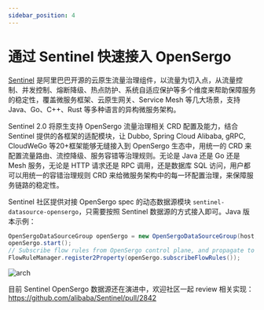```yaml
---
sidebar_position: 4
---
```


# 通过 Sentinel 快速接入 OpenSergo

[Sentinel](https://sentinelguard.io/zh-cn/) 是阿里巴巴开源的云原生流量治理组件，以流量为切入点，从流量控制、并发控制、熔断降级、热点防护、系统自适应保护等多个维度来帮助保障服务的稳定性，覆盖微服务框架、云原生网关、Service Mesh 等几大场景，支持 Java、Go、C++、Rust 等多种语言的异构微服务架构。

Sentinel 2.0 将原生支持 OpenSergo 流量治理相关 CRD 配置及能力，结合 Sentinel 提供的各框架的适配模块，让 Dubbo, Spring Cloud Alibaba, gRPC, CloudWeGo 等20+框架能够无缝接入到 OpenSergo 生态中，用统一的 CRD 来配置流量路由、流控降级、服务容错等治理规则。无论是 Java 还是 Go 还是 Mesh 服务，无论是 HTTP 请求还是 RPC 调用，还是数据库 SQL 访问，用户都可以用统一的容错治理规则 CRD 来给微服务架构中的每一环配置治理，来保障服务链路的稳定性。

Sentinel 社区提供对接 OpenSergo spec 的动态数据源模块 `sentinel-datasource-opensergo`，只需要按照 Sentinel 数据源的方式接入即可。Java 版本示例：

```java
OpenSergoDataSourceGroup openSergo = new OpenSergoDataSourceGroup(host, port, namespace, appName);
openSergo.start();
// Subscribe flow rules from OpenSergo control plane, and propagate to Sentinel rule manager.
FlowRuleManager.register2Property(openSergo.subscribeFlowRules());
```

![arch](https://user-images.githubusercontent.com/9434884/186125289-efb5e75a-0d6d-486c-a577-f986024ad911.png)

目前 Sentinel OpenSergo 数据源还在演进中，欢迎社区一起 review 相关实现：https://github.com/alibaba/Sentinel/pull/2842